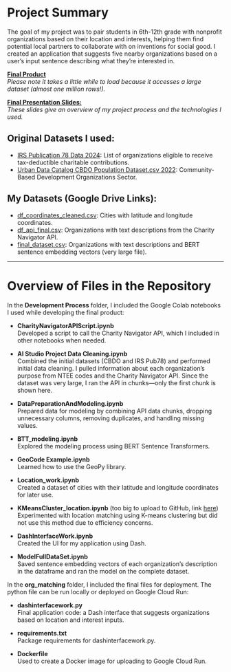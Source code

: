 # Project Summary

The goal of my project was to pair students in 6th-12th grade with nonprofit organizations based on their location and interests, helping them find potential local partners to collaborate with on inventions for social good. I created an application that suggests five nearby organizations based on a user’s input sentence describing what they’re interested in.

[**Final Product**](https://community-matching-4030229048.us-central1.run.app/)  
*Please note it takes a little while to load because it accesses a large dataset (almost one million rows!).*

[**Final Presentation Slides:**](https://docs.google.com/presentation/d/1lH2ij4ymx_ZaTJVi78ol9RbpHtFo0rSmF8Q-owhMWJw/edit?usp=sharing)  
*These slides give an overview of my project process and the technologies I used.*

## Original Datasets I used:
- [IRS Publication 78 Data 2024](https://www.irs.gov/charities-non-profits/tax-exempt-organization-search-bulk-data-downloads#pub78): List of organizations eligible to receive tax-deductible charitable contributions.  
- [Urban Data Catalog CBDO Population Dataset.csv 2022](https://datacatalog.urban.org/dataset/community-based-development-organization-sector-and-financial-datasets): Community-Based Development Organizations Sector.

## My Datasets (Google Drive Links):
- [df_coordinates_cleaned.csv](https://drive.google.com/file/d/1UhCQyuGXV96iBc_4m1rgy1deUaGNKXm6/view?usp=sharing): Cities with latitude and longitude coordinates.  
- [df_api_final.csv](https://drive.google.com/file/d/1xv7R0Fm4Ss1ia8PnkPx9nOCWnu71mLbi/view?usp=sharing): Organizations with text descriptions from the Charity Navigator API.  
- [final_dataset.csv](https://drive.google.com/file/d/1OD9l3hHe_LHZ8b4lSXMNEJFA2ATBX5lR/view?usp=sharing): Organizations with text descriptions and BERT sentence embedding vectors (very large file).

---

# Overview of Files in the Repository

In the **Development Process** folder, I included the Google Colab notebooks I used while developing the final product:

- **CharityNavigatorAPIScript.ipynb**  
  Developed a script to call the Charity Navigator API, which I included in other notebooks when needed.

- **AI Studio Project Data Cleaning.ipynb**  
  Combined the initial datasets (CBDO and IRS Pub78) and performed initial data cleaning. I pulled information about each organization’s purpose from NTEE codes and the Charity Navigator API. Since the dataset was very large, I ran the API in chunks—only the first chunk is shown here.

- **DataPreparationAndModeling.ipynb**  
  Prepared data for modeling by combining API data chunks, dropping unnecessary columns, removing duplicates, and handling missing values.

- **BTT_modeling.ipynb**  
  Explored the modeling process using BERT Sentence Transformers.

- **GeoCode Example.ipynb**  
  Learned how to use the GeoPy library.

- **Location_work.ipynb**  
  Created a dataset of cities with their latitude and longitude coordinates for later use.

- **KMeansCluster_location.ipynb** (too big to upload to GitHub, link [here](https://colab.research.google.com/drive/12bjS2ENHvrfypCdVd7gqKxblHqI6b7nh?authuser=2#scrollTo=i1O4bM_1374H))  
  Experimented with location matching using K-means clustering but did not use this method due to efficiency concerns.

- **DashInterfaceWork.ipynb**  
  Created the UI for my application using Dash.

- **ModelFullDataSet.ipynb**  
  Saved sentence embedding vectors of each organization’s description in the dataframe and ran the model on the complete dataset.

In the **org_matching** folder, I included the final files for deployment. The python file can be run locally or deployed on Google Cloud Run:

- **dashinterfacework.py**  
  Final application code: a Dash interface that suggests organizations based on location and interest inputs.

- **requirements.txt**  
  Package requirements for dashinterfacework.py.

- **Dockerfile**  
  Used to create a Docker image for uploading to Google Cloud Run.
